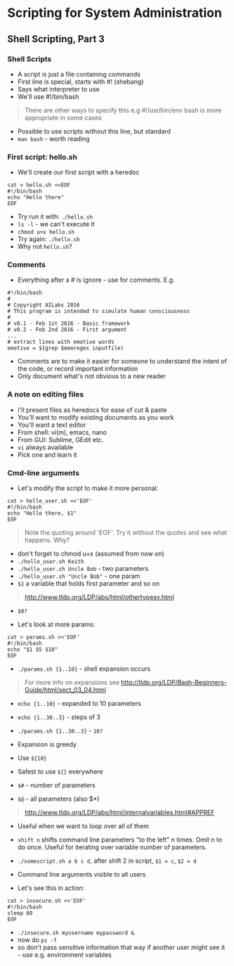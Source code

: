 # Scripting for System Administration

## Shell Scripting, Part 3

### Shell Scripts

* A script is just a file containing commands 
* First line is special, starts with #! (shebang) 
* Says what interpreter to use 
* We'll use #!/bin/bash
> There are other ways to specify this e.g #!/usr/bin/env bash is more appropriate in some cases 
* Possible to use scripts without this line, but standard 
* `man bash` - worth reading


### First script: hello.sh

* We'll create our first script with a heredoc 
```
cat > hello.sh <<EOF 
#!/bin/bash 
echo "Hello there" 
EOF
```

* Try run it with:  `./hello.sh`
* `ls -l` - we can't execute it 
* `chmod u+x hello.sh `
* Try again: `./hello.sh`
* Why not `hello.sh`?

### Comments

* Everything after a # is ignore - use for comments. E.g. 
```
#!/bin/bash 
#  
# Copyright AILabs 2016 
# This program is intended to simulate human consciousness 
#   
# v0.1 - Feb 1st 2016 - Basic framework 
# v0.2 - Feb 2nd 2016 - First argument 
... 
# extract lines with emotive words 
emotive = ${grep $emoregex inputfile) 
```
* Comments are to make it easier for someone to understand the intent of the code, or record important information 
* Only document what's not obvious to a new reader

### A note on editing files

* I'll present files as heredocs for ease of cut & paste 
* You'll want to modify existing documents as you work 
* You'll want a text editor 
* From shell: vi(m), emacs, nano 
* From GUI: Sublime, GEdit etc. 
* `vi` always available 
* Pick one and learn it

### Cmd-line arguments

* Let's modify the script to make it more personal: 
```
cat > hello_user.sh <<'EOF'
#!/bin/bash 
echo "Hello there, $1" 
EOF
```
> Note the quoting around 'EOF'. Try it without the quotes and see what happens. Why?

* don't forget to chmod u+x (assumed from now on) 
* `./hello_user.sh Keith`
* `./hello_user.sh Uncle Bob` - two parameters 
* `./hello_user.sh "Uncle Bob"` - one param 
* `$1` a variable that holds first parameter and so on
> http://www.tldp.org/LDP/abs/html/othertypesv.html
* `$0?`

* Let's look at more params: 
```
cat > params.sh <<'EOF' 
#!/bin/bash 
echo "$1 $5 $10" 
EOF
```
* `./params.sh {1..10}` - shell expansion occurs
> For more info on expansions see http://tldp.org/LDP/Bash-Beginners-Guide/html/sect_03_04.html

* `echo {1..10}` - expanded to 10 parameters 
* `echo {1..30..3}` - steps of 3
* `./params.sh {1..30..3}` - `10?` 
* Expansion is greedy 
* Use `${10}`
* Safest to use `${}` everywhere

* `$#` - number of parameters 
* `$@` - all parameters (also $*)
> http://www.tldp.org/LDP/abs/html/internalvariables.html#APPREF

  - Useful when we want to loop over all of them 
* `shift n` shifts command line parameters "to the left" n times. Omit n to do once. Useful for iterating over variable number of parameters. 
* `./somescript.sh a b c d`, after shift 2 in script, `$1 = c`,  `$2 = d`

* Command line arguments visible to all users
* Let's see this in action: 
```
cat > insecure.sh <<'EOF' 
#!/bin/bash 
sleep 60 
EOF
```
* `./insecure.sh myusername mypassword &`
* now do `ps -f`
* so don't pass sensitive information that way if another user might see it - use e.g. environment variables










